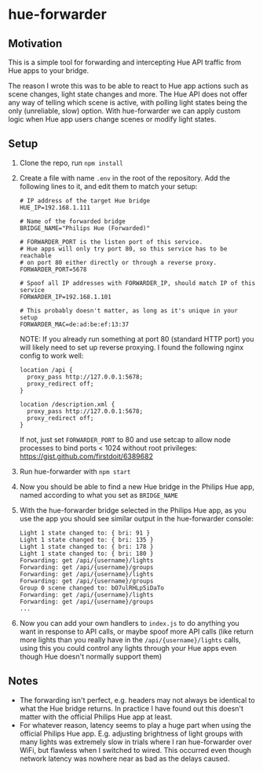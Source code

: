 hue-forwarder
=============

Motivation
----------

This is a simple tool for forwarding and intercepting Hue API traffic from Hue
apps to your bridge.

The reason I wrote this was to be able to react to Hue app actions such as
scene changes, light state changes and more. The Hue API does not offer any way
of telling which scene is active, with polling light states being the only
(unreliable, slow) option. With hue-forwarder we can apply custom logic when
Hue app users change scenes or modify light states.

Setup
-----

1. Clone the repo, run `npm install`
2. Create a file with name `.env` in the root of the repository.
   Add the following lines to it, and edit them to match your setup:

   ```
   # IP address of the target Hue bridge
   HUE_IP=192.168.1.111

   # Name of the forwarded bridge
   BRIDGE_NAME="Philips Hue (Forwarded)"

   # FORWARDER_PORT is the listen port of this service.
   # Hue apps will only try port 80, so this service has to be reachable
   # on port 80 either directly or through a reverse proxy.
   FORWARDER_PORT=5678

   # Spoof all IP addresses with FORWARDER_IP, should match IP of this service
   FORWARDER_IP=192.168.1.101

   # This probably doesn't matter, as long as it's unique in your setup
   FORWARDER_MAC=de:ad:be:ef:13:37
   ```

   NOTE: If you already run something at port 80 (standard HTTP port) you will
   likely need to set up reverse proxying. I found the following nginx config
   to work well:

   ```
   location /api {
     proxy_pass http://127.0.0.1:5678;
     proxy_redirect off;
   }

   location /description.xml {
     proxy_pass http://127.0.0.1:5678;
     proxy_redirect off;
   }
   ```

   If not, just set `FORWARDER_PORT` to 80 and use setcap to allow node processes to bind
   ports < 1024 without root privileges:
   https://gist.github.com/firstdoit/6389682

3. Run hue-forwarder with `npm start`
4. Now you should be able to find a new Hue bridge in the Philips Hue app,
   named according to what you set as `BRIDGE_NAME`
5. With the hue-forwarder bridge selected in the Philips Hue app, as you use
   the app you should see similar output in the hue-forwarder console:

   ```
   Light 1 state changed to: { bri: 91 }
   Light 1 state changed to: { bri: 135 }
   Light 1 state changed to: { bri: 178 }
   Light 1 state changed to: { bri: 180 }
   Forwarding: get /api/{username}/lights
   Forwarding: get /api/{username}/groups
   Forwarding: get /api/{username}/lights
   Forwarding: get /api/{username}/groups
   Group 0 scene changed to: bO7ulRHLp5iDaTo
   Forwarding: get /api/{username}/lights
   Forwarding: get /api/{username}/groups
   ...
   ```

6. Now you can add your own handlers to `index.js` to do anything you want in
   response to API calls, or maybe spoof more API calls (like return more
   lights than you really have in the `/api/{username}/lights` calls, using this
   you could control any lights through your Hue apps even though Hue doesn't
   normally support them)

Notes
-----

* The forwarding isn't perfect, e.g. headers may not always be identical to
  what the Hue bridge returns. In practice I have found out this doesn't matter
  with the official Philips Hue app at least.
* For whatever reason, latency seems to play a huge part when using the
  official Philips Hue app. E.g. adjusting brightness of light groups with many
  lights was extremely slow in trials where I ran hue-forwarder over WiFi, but
  flawless when I switched to wired. This occurred even though network latency
  was nowhere near as bad as the delays caused.
